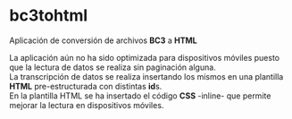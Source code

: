 # bc3tohtml
Aplicación de conversión de archivos <strong>BC3</strong> a <strong>HTML</strong>

La aplicación aún no ha sido optimizada para dispositivos móviles puesto que la lectura de datos se realiza sin paginación alguna.<br/>
La transcripción de datos se realiza insertando los mismos en una plantilla <strong>HTML</strong> pre-estructurada con distintas <strong>id</strong>s.<br/>
En la plantilla HTML se ha insertado el código <strong>CSS</strong> -inline- que permite mejorar la lectura en dispositivos móviles.<br/>
